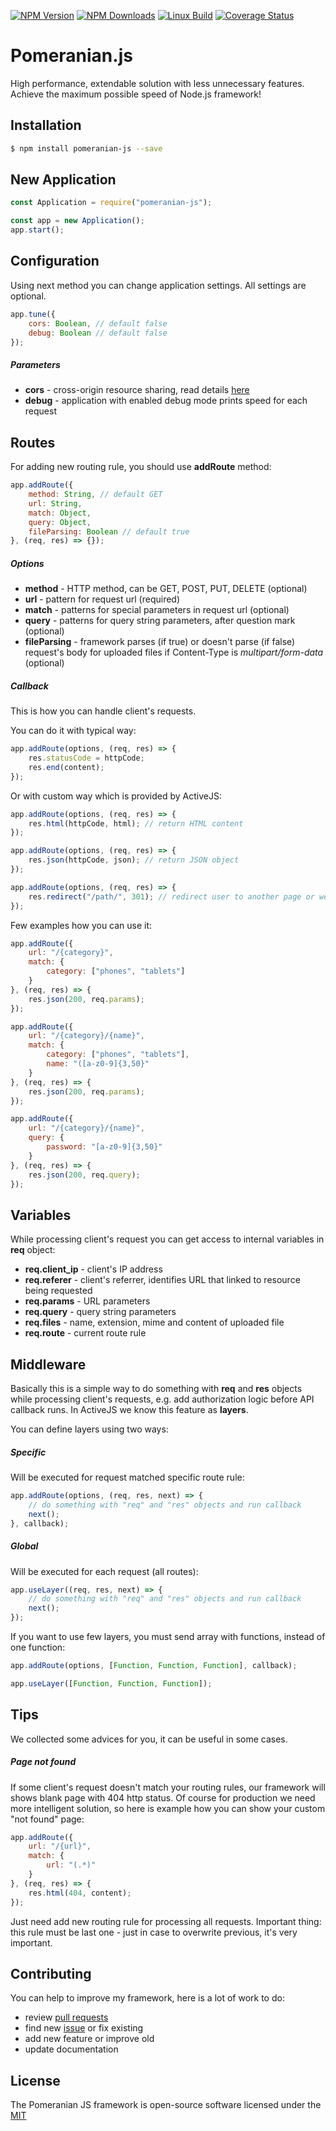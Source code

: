 [![NPM Version][npm-image]][npm-url]
[![NPM Downloads][downloads-image]][downloads-url]
[![Linux Build][travis-image]][travis-url]
[![Coverage Status](https://coveralls.io/repos/github/IhorKirei/pomeranian-js/badge.svg?branch=master)](https://coveralls.io/github/IhorKirei/pomeranian.js?branch=master)

# Pomeranian.js
High performance, extendable solution with less unnecessary features. Achieve the maximum possible speed of Node.js framework!

## Installation

```bash
$ npm install pomeranian-js --save
```

## New Application

```js
const Application = require("pomeranian-js");

const app = new Application();
app.start();
```

## Configuration
Using next method you can change application settings. All settings are optional.
```js
app.tune({
    cors: Boolean, // default false
    debug: Boolean // default false
});
```

##### Parameters
- **cors** - cross-origin resource sharing, read details [here](https://developer.mozilla.org/en-US/docs/Web/HTTP/CORS)
- **debug** - application with enabled debug mode prints speed for each request

## Routes
For adding new routing rule, you should use **addRoute** method:

```js
app.addRoute({
    method: String, // default GET
    url: String,
    match: Object,
    query: Object,
    fileParsing: Boolean // default true
}, (req, res) => {});
```

##### Options
- **method** - HTTP method, can be GET, POST, PUT, DELETE (optional)
- **url** - pattern for request url (required)
- **match** - patterns for special parameters in request url (optional)
- **query** - patterns for query string parameters, after question mark (optional)
- **fileParsing** - framework parses (if true) or doesn't parse (if false) request's body for uploaded files if Content-Type is *multipart/form-data* (optional)

##### Callback
This is how you can handle client's requests.

You can do it with typical way:
```js
app.addRoute(options, (req, res) => {
    res.statusCode = httpCode;
    res.end(content);
});
```
Or with custom way which is provided by ActiveJS:

```js
app.addRoute(options, (req, res) => {
    res.html(httpCode, html); // return HTML content
});
```
```js
app.addRoute(options, (req, res) => {
    res.json(httpCode, json); // return JSON object
});
```
```js
app.addRoute(options, (req, res) => {
    res.redirect("/path/", 301); // redirect user to another page or website
});
```
Few examples how you can use it:

```js
app.addRoute({
    url: "/{category}",
    match: {
        category: ["phones", "tablets"]
    }
}, (req, res) => {
    res.json(200, req.params);
});
```
```js
app.addRoute({
    url: "/{category}/{name}",
    match: {
        category: ["phones", "tablets"],
        name: "([a-z0-9]{3,50}"
    }
}, (req, res) => {
    res.json(200, req.params);
});
```
```js
app.addRoute({
    url: "/{category}/{name}",
    query: {
        password: "[a-z0-9]{3,50}"
    }
}, (req, res) => {
    res.json(200, req.query);
});
```

## Variables
While processing client's request you can get access to internal variables in **req** object:

- **req.client_ip** - client's IP address
- **req.referer** - client's referrer, identifies URL that linked to resource being requested
- **req.params** - URL parameters
- **req.query** - query string parameters
- **req.files** - name, extension, mime and content of uploaded file
- **req.route** - current route rule

## Middleware
Basically this is a simple way to do something with **req** and **res** objects while processing client's requests, e.g. add authorization logic before API callback runs. In ActiveJS we know this feature as **layers**.

You can define layers using two ways:

##### Specific
Will be executed for request matched specific route rule:
```js
app.addRoute(options, (req, res, next) => {
    // do something with "req" and "res" objects and run callback
    next();
}, callback);
```

##### Global
Will be executed for each request (all routes):
```js
app.useLayer((req, res, next) => {
    // do something with "req" and "res" objects and run callback
    next();
});
```
If you want to use few layers, you must send array with functions, instead of one function:
```js
app.addRoute(options, [Function, Function, Function], callback);
```
```js
app.useLayer([Function, Function, Function]);
```

## Tips
We collected some advices for you, it can be useful in some cases.

##### Page not found
If some client's request doesn't match your routing rules, our framework will shows blank page with 404 http status. Of course for production we need more intelligent solution, so here is example how you can show your custom "not found" page:
```js
app.addRoute({
    url: "/{url}",
    match: {
        url: "(.*)"
    }
}, (req, res) => {
    res.html(404, content);
});
```
Just need add new routing rule for processing all requests. Important thing: this rule must be last one - just in case to overwrite previous, it's very important.

## Contributing
You can help to improve my framework, here is a lot of work to do:
- review [pull requests](https://github.com/IhorKirei/pomeranian-js/pulls)
- find new [issue](https://github.com/IhorKirei/pomeranian-js/issues) or fix existing
- add new feature or improve old
- update documentation


## License
The Pomeranian JS framework is open-source software licensed under the [MIT](LICENSE)

[npm-image]: https://img.shields.io/npm/v/pomeranian-js.svg?style=flat
[npm-url]: https://npmjs.org/package/pomeranian-js
[downloads-image]: https://img.shields.io/npm/dm/pomeranian-js.svg?style=flat
[downloads-url]: https://npmjs.org/package/pomeranian-js
[travis-image]: https://img.shields.io/travis/IhorKirei/pomeranian-js.svg?style=flat
[travis-url]: https://travis-ci.org/IhorKirei/pomeranian-js